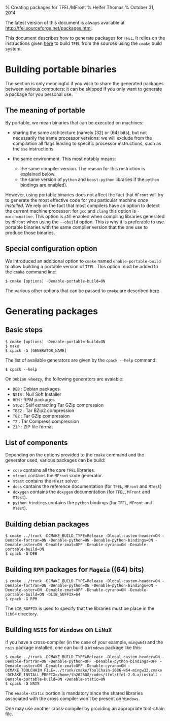 % Creating packages for TFEL/MFront
% Helfer Thomas
% October 31, 2014

The latest version of this document is always available at
<http://tfel.sourceforge.net/packages.html>.

This document describes how to generate packages for `TFEL`. It relies
on the instructions given [here](install.html) to build `TFEL` from
the sources using the `cmake` build system.

# Building portable binaries

The section is only meaningful if you wish to share the generated
packages between various computers: it can be skipped if you only want
to generate a package for you personal use.

## The meaning of portable

By portable, we mean binaries that can be executed on machines:

- sharing the same architecture (namely \(32\) or \(64\) bits), but
  not necessarily the same processor versions: we will exclude from
  the compilation all flags leading to specific processor
  instructions, such as the `sse` instructions.
- the same environment. This most notably means:

	- the same compiler version. The reason for this restriction is
      explained below.
	- the same version of `python` and `boost-python` libraries if the
	  `python` bindings are enabled).

However, using portable binaries does not affect the fact that
`MFront` will try to generate the most effective code for you
particular machine *once installed*. We rely on the fact that most
compilers have an option to detect the current machine processor: for
`gcc` and `clang` this option is `-march=native`. This option is still
enabled when compiling libraries generated by `MFront` when using the
`--obuild` option. This is why it is preferable to use portable
binaries with the same compiler version that the one use to produce
those binaries.

## Special configuration option

We introduced an additional option to `cmake` named
`enable-portable-build` to allow building a portable version of
`TFEL`. This option must be added to the `cmake` command line:

~~~~ {#building1 .bash}
$ cmake [options] -Denable-portable-build=ON
~~~~~~~~~~~~~~~~~~~~~~

The various other options that can be passed to `cmake` are described
[here](install.html).

# Generating packages

## Basic steps

~~~~ {#building2 .bash}
$ cmake [options] -Denable-portable-build=ON
$ make
$ cpack -G [GENERATOR_NAME]
~~~~~~~~~~~~~~~~~~~~~~

The list of available generators are given by the `cpack --help`
command:

~~~~ {#generators .bash}
$ cpack --help
~~~~~~~~~~~~~~~~~~~~~~

On `Debian wheezy`, the following generators are avaiable:

- `DEB` : Debian packages
- `NSIS` : Null Soft Installer
- `RPM` : RPM packages
- `STGZ` : Self extracting Tar GZip compression
- `TBZ2` : Tar BZip2 compression
- `TGZ` : Tar GZip compression
- `TZ` : Tar Compress compression
- `ZIP` : ZIP file format

## List of components

Depending on the options provided to the `cmake` command and the
generator used, various packages can be build:

- `core` contains all the core `TFEL` libraries.
- `mfront` contains the `MFront` code generator.
- `mtest` contains the `MTest` solver.
- `docs` contains the reference documentation (for `TFEL`, `MFront`
  and `MTest`)
- `doxygen` contains the `doxygen` documentation (for `TFEL`, `MFront`
  and `MTest`).
- `python_bindings` contains the `python` bindings (for `TFEL`, `MFront`
  and `MTest`).

## Building debian packages

~~~~ {#generator_deb .bash}
$ cmake ../trunk -DCMAKE_BUILD_TYPE=Release -Dlocal-castem-header=ON -Denable-fortran=ON -Denable-python=ON -Denable-python-bindings=ON -Denable-aster=ON -Denable-zmat=OFF -Denable-cyrano=ON -Denable-portable-build=ON
$ cpack -G DEB
~~~~~~~~~~~~~~~~~~~~~~~~~~~~~

## Building `RPM` packages for `Mageia` (\(64\) bits)

~~~~ {#generator_rpm .bash}
$ cmake ../trunk -DCMAKE_BUILD_TYPE=Release -Dlocal-castem-header=ON -Denable-fortran=ON -Denable-python=ON -Denable-python-bindings=ON -Denable-aster=ON -Denable-zmat=OFF -Denable-cyrano=ON -Denable-portable-build=ON -DLIB_SUFFIX=64
$ cpack -G RPM
~~~~~~~~~~~~~~~~~~~~~~~~~~~~~

The `LIB_SUFFIX` is used to specify that the libraries must be place
in the `lib64` directory.

## Building `NSIS` for `Windows` on `LiNuX`

If you have a cross-compiler (in the case of your example, `mingw64`)
and the `nsis` package installed, one can build a `Windows` package
like this:

~~~~ {#generator_NSIS .bash}
$ cmake ../trunk -DCMAKE_BUILD_TYPE=Release -Dlocal-castem-header=ON -Denable-fortran=ON -Denable-python=OFF -Denable-python-bindings=OFF -Denable-aster=ON -Denable-zmat=OFF -Denable-cyrano=ON -DCMAKE_TOOLCHAIN_FILE=../trunk/cmake/ToolChain-i686-w64-mingw32.cmake -DCMAKE_INSTALL_PREFIX=/home/th202608/codes/tfel/tfel-2.0.x/install -Denable-portable-build=ON -Denable-static=ON
$ cpack -G NSIS
~~~~~~~~~~~~~~~~~~~~~~~~~~~~~

The `enable-static` portion is mandatory since the shared libraries
associated with the cross compiler won't be present on `Windows`.

One may use another cross-compiler by providing an appropriate
tool-chain file.

<!-- Local IspellDict: english -->
